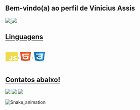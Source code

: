 ## Bem-vindo(a) ao perfil de Vinicius Assis

<div>
 <a href="https://github.com/ViniciusVsss">
 <img height="180em" src="https://github-readme-stats.vercel.app/api?username=ViniciusVsss&show_icons=true&theme=highcontrast&include_all_commits=true&count_private=true"/>
 <img height="180em" src="https://github-readme-stats.vercel.app/api/top-langs/?username=ViniciusVsss&layout=compact&langs_count=6&theme=highcontrast"/>
</div>

 ## Linguagens
  
<div style="display: inline block"><br>
 <img align="center" alt="7s" height="30" width="40" src="https://raw.githubusercontent.com/devicons/devicon/master/icons/javascript/javascript-plain.svg">
 <img align="center" alt="HTML" height="30" width="40" src="https://raw.githubusercontent.com/devicons/devicon/master/icons/html5/html5-original.svg">
 <img align="center" alt="CSS" height="30" width="40" src="https://raw.githubusercontent.com/devicons/devicon/master/icons/css3/css3-original.svg">
</div>
  
<br>

## Contatos abaixo!

<div>
 <a href="https://discord.gg/SDVhGKVf4h" target=" blank"><img src="https://img.shields.io/badge/Discord-7289DA?style=for-the-badge&logo=discord&logoColor=white" target=" blank"></a>
 <a href = "viniciusassisfb@gmail.com"><img src="https://img.shields.io/badge/-Gmail-%23333?style=for-the-badge&logo=gmail&logoColor=white" target="blank"></a>
 <a href="https://www.linkedin.com/in/vinicius-assisfb" target="blank"><img src="https://img.shields.io/badge/-LinkedIn-%230077B5?style=for-the-badge&logo=linkedin&logoColor=white"target="blank"></a>

 ![Snake_animation](https://github.com/devemdobro/devemdobro/blob/output/github-contribution-grid-snake.svg)

</div>

